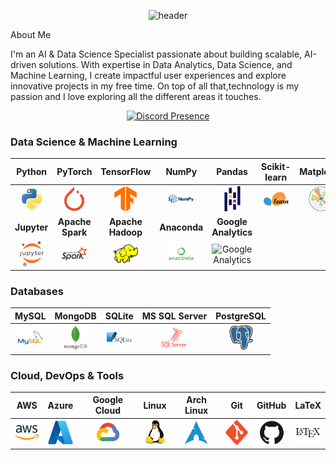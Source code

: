 <div align="center">
  
![header](https://capsule-render.vercel.app/api?type=venom&height=200&text=I%20am%20Abhinav.&fontSize=70&color=0:8871e5,100:b678c4&stroke=b678c4)
  
</div>

<div 

## About Me
I'm an AI & Data Science Specialist passionate about building scalable, AI-driven solutions. With expertise in Data Analytics, Data Science, and Machine Learning, I create impactful user experiences and explore innovative projects in my free time. On top of all that,technology is my passion and I love exploring all the different areas it touches.

</div>

<div align="center">
  
[![Discord Presence](https://lanyard.cnrad.dev/api/1107241247086739537?idleMessage=Working%20on%20Data%20with%20%E2%98%95)](https://discord.com/users/1107241247086739537)

</div>

### **Data Science & Machine Learning**
| Python | PyTorch | TensorFlow | NumPy | Pandas | Scikit-learn | Matplotlib |
| :---: | :---: | :---: | :---: | :---: | :---: | :---: |
| <img src="https://github.com/devicons/devicon/blob/master/icons/python/python-original.svg" title="Python" alt="Python" width="40" height="40"/> | <img src="https://github.com/devicons/devicon/blob/master/icons/pytorch/pytorch-original.svg" title="PyTorch" alt="PyTorch" width="40" height="40"/> | <img src="https://github.com/devicons/devicon/blob/master/icons/tensorflow/tensorflow-original.svg" title="TensorFlow" alt="TensorFlow" width="40" height="40"/> | <img src="https://github.com/devicons/devicon/blob/master/icons/numpy/numpy-original-wordmark.svg" title="NumPy" alt="NumPy" width="40" height="40"/> | <img src="https://github.com/devicons/devicon/blob/master/icons/pandas/pandas-original.svg" title="Pandas" alt="Pandas" width="40" height="40"/> | <img src="https://github.com/devicons/devicon/blob/master/icons/scikitlearn/scikitlearn-original.svg" title="Scikit-learn" alt="Scikit-learn" width="40" height="40"/> | <img src="https://github.com/devicons/devicon/blob/master/icons/matplotlib/matplotlib-original.svg" title="Matplotlib" alt="Matplotlib" width="40" height="40"/> |
| **Jupyter** | **Apache Spark** | **Apache Hadoop** | **Anaconda** | **Google Analytics** |
| <img src="https://github.com/devicons/devicon/blob/master/icons/jupyter/jupyter-original-wordmark.svg" title="Jupyter" alt="Jupyter" width="40" height="40"/> | <img src="https://github.com/devicons/devicon/blob/master/icons/apachespark/apachespark-original-wordmark.svg" title="Apache Spark" alt="Apache Spark" width="40" height="40"/> | <img src="https://github.com/devicons/devicon/blob/master/icons/hadoop/hadoop-original.svg" title="Apache Hadoop" alt="Apache Hadoop" width="40" height="40"/> | <img src="https://github.com/devicons/devicon/blob/master/icons/anaconda/anaconda-original-wordmark.svg" title="Anaconda" alt="Anaconda" width="40" height="40"/> | <img src="https://upload.wikimedia.org/wikipedia/commons/8/89/Logo_Google_Analytics.svg" title="Google Analytics" alt="Google Analytics" width="40" height="40"/> |

### **Databases**
| MySQL | MongoDB | SQLite | MS SQL Server | PostgreSQL |
| :---: | :---: | :---: | :---: | :---: |
| <img src="https://github.com/devicons/devicon/blob/master/icons/mysql/mysql-original-wordmark.svg" title="MySQL" alt="MySQL" width="40" height="40"/> | <img src="https://github.com/devicons/devicon/blob/master/icons/mongodb/mongodb-original-wordmark.svg" title="MongoDB" alt="MongoDB" width="40" height="40"/> | <img src="https://github.com/devicons/devicon/blob/master/icons/sqlite/sqlite-original-wordmark.svg" title="SQLite" alt="SQLite" width="40" height="40"/> | <img src="https://github.com/devicons/devicon/blob/master/icons/microsoftsqlserver/microsoftsqlserver-plain-wordmark.svg" title="Microsoft SQL Server" alt="Microsoft SQL Server" width="40" height="40"/> | <img src="https://github.com/devicons/devicon/blob/master/icons/postgresql/postgresql-original.svg" title="PostgreSQL" alt="PostgreSQL" width="40" height="40"/> |

### **Cloud, DevOps & Tools**
| AWS | Azure | Google Cloud | Linux | Arch Linux | Git | GitHub | LaTeX |
| :---: | :---: | :---: | :---: | :---: | :---: | :---: | :---: |
| <img src="https://github.com/devicons/devicon/blob/master/icons/amazonwebservices/amazonwebservices-original-wordmark.svg" title="AWS" alt="AWS" width="40" height="40"/> | <img src="https://github.com/devicons/devicon/blob/master/icons/azure/azure-original.svg" title="Azure" alt="Azure" width="40" height="40"/> | <img src="https://github.com/devicons/devicon/blob/master/icons/googlecloud/googlecloud-original.svg" title="Google Cloud" alt="Google Cloud" width="40" height="40"/> | <img src="https://github.com/devicons/devicon/blob/master/icons/linux/linux-original.svg" title="Linux" alt="Linux" width="40" height="40"/> | <img src="https://github.com/devicons/devicon/blob/master/icons/archlinux/archlinux-original.svg" title="Arch Linux" alt="Arch Linux" width="40" height="40"/> | <img src="https://github.com/devicons/devicon/blob/master/icons/git/git-original.svg" title="Git" alt="Git" width="40" height="40"/> | <img src="https://github.com/devicons/devicon/blob/master/icons/github/github-original.svg" title="GitHub" alt="GitHub" width="40" height="40"/> | <img src="https://github.com/devicons/devicon/blob/master/icons/latex/latex-original.svg" title="LaTeX" alt="LaTeX" width="40" height="40"/> |
